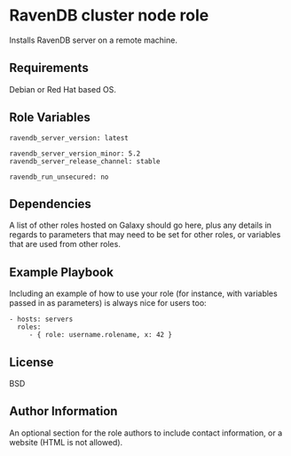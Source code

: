 RavenDB cluster node role
=========

Installs RavenDB server on a remote machine.

Requirements
------------

Debian or Red Hat based OS.

Role Variables
--------------

```
ravendb_server_version: latest

ravendb_server_version_minor: 5.2
ravendb_server_release_channel: stable

ravendb_run_unsecured: no
```

Dependencies
------------

A list of other roles hosted on Galaxy should go here, plus any details in regards to parameters that may need to be set for other roles, or variables that are used from other roles.

Example Playbook
----------------

Including an example of how to use your role (for instance, with variables passed in as parameters) is always nice for users too:

    - hosts: servers
      roles:
         - { role: username.rolename, x: 42 }

License
-------

BSD

Author Information
------------------

An optional section for the role authors to include contact information, or a website (HTML is not allowed).

